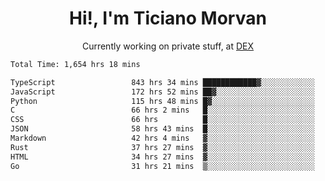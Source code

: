 <h1 align="center">Hi!, I'm Ticiano Morvan</h1>
<p align="center">Currently working on private stuff, at <a href="https://getdex.ai" target="_blank">DEX</a></p>

<!--START_SECTION:waka-->

```txt
Total Time: 1,654 hrs 18 mins

TypeScript                 843 hrs 34 mins ████████████▓░░░░░░░░░░░░   50.99 %
JavaScript                 172 hrs 52 mins ██▓░░░░░░░░░░░░░░░░░░░░░░   10.45 %
Python                     115 hrs 48 mins █▓░░░░░░░░░░░░░░░░░░░░░░░   07.00 %
C                          66 hrs 2 mins   █░░░░░░░░░░░░░░░░░░░░░░░░   03.99 %
CSS                        66 hrs          █░░░░░░░░░░░░░░░░░░░░░░░░   03.99 %
JSON                       58 hrs 43 mins  █░░░░░░░░░░░░░░░░░░░░░░░░   03.55 %
Markdown                   42 hrs 4 mins   ▓░░░░░░░░░░░░░░░░░░░░░░░░   02.54 %
Rust                       37 hrs 27 mins  ▓░░░░░░░░░░░░░░░░░░░░░░░░   02.26 %
HTML                       34 hrs 27 mins  ▓░░░░░░░░░░░░░░░░░░░░░░░░   02.08 %
Go                         31 hrs 21 mins  ▒░░░░░░░░░░░░░░░░░░░░░░░░   01.90 %
```

<!--END_SECTION:waka-->
